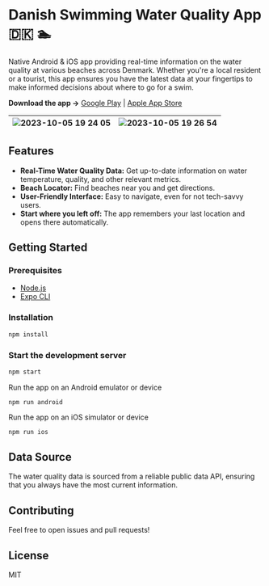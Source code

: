 # Danish Swimming Water Quality App 🇩🇰 🏊

Native Android & iOS app providing real-time information on the water quality at various beaches across Denmark. Whether you're a local resident or a tourist, this app ensures you have the latest data at your fingertips to make informed decisions about where to go for a swim.

**Download the app →** [Google Play](https://play.google.com/store/apps/details?id=com.ondrejbarta.denmarkswimming) | [Apple App Store](https://apps.apple.com/us/app/swimming-water-quality-denmark/id6468695221)

| ![2023-10-05 19 24 05](https://github.com/bartaxyz/denmark-swimming/assets/4202010/b7957ab2-400b-457b-af22-9499d4c5d4b0) | ![2023-10-05 19 26 54](https://github.com/bartaxyz/denmark-swimming/assets/4202010/9c6c6249-7a07-45cc-adca-712453441279) |
|---|---|

## Features

- **Real-Time Water Quality Data:** Get up-to-date information on water temperature, quality, and other relevant metrics.
- **Beach Locator:** Find beaches near you and get directions.
- **User-Friendly Interface:** Easy to navigate, even for not tech-savvy users.
- **Start where you left off:** The app remembers your last location and opens there automatically.

## Getting Started

### Prerequisites

- [Node.js](https://nodejs.org/en)
- [Expo CLI](https://docs.expo.dev/more/expo-cli/)

### Installation

```bash
npm install
```

### Start the development server

```bash
npm start
```

Run the app on an Android emulator or device

```
npm run android
```

Run the app on an iOS simulator or device

```bash
npm run ios
```

## Data Source

The water quality data is sourced from a reliable public data API, ensuring that you always have the most current information.

## Contributing

Feel free to open issues and pull requests!

## License

MIT
